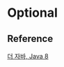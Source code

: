 # Optional



## Reference

[더 자바, Java 8](https://www.inflearn.com/course/the-java-java8/dashboard)